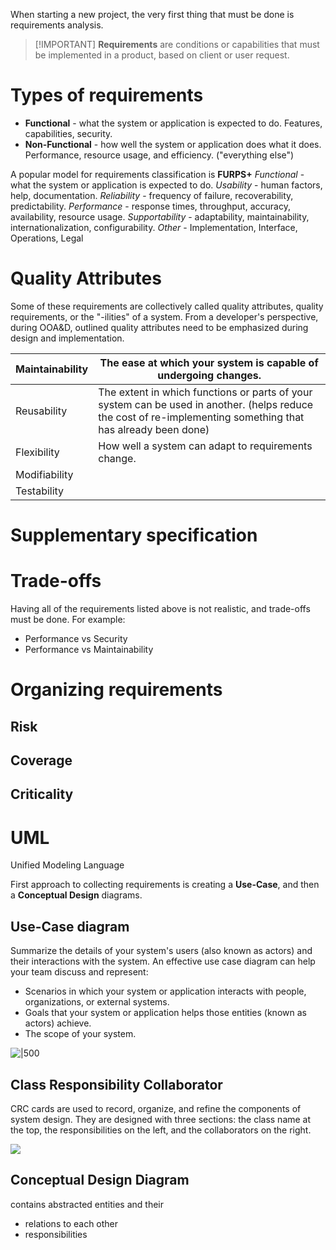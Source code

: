When starting a new project, the very first thing that must be done is requirements analysis.

> [!IMPORTANT] **Requirements** are conditions or capabilities that must be implemented in a product, based on client or user request.

# Types of requirements
- **Functional** - what the system or application is expected to do. Features, capabilities, security. 
- **Non-Functional** - how well the system or application does what it does. Performance, resource usage, and efficiency. ("everything else")

A popular model for requirements classification is **FURPS+**
*Functional* - what the system or application is expected to do.
*Usability* - human factors, help, documentation.
*Reliability* - frequency of failure, recoverability, predictability.
*Performance* - response times, throughput, accuracy, availability, resource usage.
*Supportability* - adaptability, maintainability, internationalization, configurability.
*Other* - Implementation, Interface, Operations, Legal
# Quality Attributes
Some of these requirements are collectively called quality attributes, quality requirements, or the "-ilities" of a system.
From a developer's perspective, during OOA&D, outlined quality attributes need to be emphasized during design and implementation.

| Maintainability | The ease at which your system is capable of undergoing changes.                                                                                               |
| --------------- | ------------------------------------------------------------------------------------------------------------------------------------------------------------- |
| Reusability     | The extent in which functions or parts of your system can be used in another. (helps reduce the cost of re-implementing something that has already been done) |
| Flexibility     | How well a system can adapt to requirements change.                                                                                                           |
| Modifiability   |                                                                                                                                                               |
| Testability     |                                                                                                                                                               |


# Supplementary specification

# Trade-offs
Having all of the requirements listed above is not realistic, and trade-offs must be done.
For example:
- Performance vs Security
- Performance vs Maintainability

# Organizing requirements

## Risk
## Coverage
## Criticality




# UML
Unified Modeling Language

First approach to collecting requirements is creating a **Use-Case**, and then a **Conceptual Design** diagrams.
## Use-Case diagram 
Summarize the details of your system's users (also known as actors) and their interactions with the system. 
An effective use case diagram can help your team discuss and represent:
- Scenarios in which your system or application interacts with people, organizations, or external systems.
- Goals that your system or application helps those entities (known as actors) achieve.
- The scope of your system.

![|500](Pasted%20image%2020250221232835.png)


## Class Responsibility Collaborator

CRC cards are used to record, organize, and refine the components of system design.
They are designed with three sections: the class name at the top, the responsibilities on the left, and the collaborators on the right.

![](Pasted%20image%2020250221233048.png)
## Conceptual Design Diagram 
contains abstracted entities and their
- relations to each other
- responsibilities




